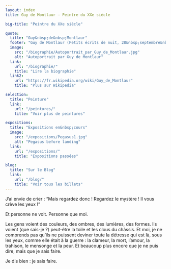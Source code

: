 ```yaml
---
layout: index
title: Guy de Montlaur — Peintre du XXe siècle

big-title: "Peintre du XXe siècle"

quote:
  title: "Guy&nbsp;de&nbsp;Montlaur"
  footer: "Guy de Montlaur (Petits écrits de nuit, 28&nbsp;septembre&nbsp;1961)"
  image:
    src: "/biographie/Autoportrait_par_Guy_de_Montlaur.jpg"
    alt: "Autoportrait par Guy de Montlaur"
  link:
    url: "/biographie/"
    title: "Lire la biographie"
  link2:
    url: "https://fr.wikipedia.org/wiki/Guy_de_Montlaur"
    title: "Plus sur Wikipedia"

selection:
  title: "Peinture"
  link:
    url: "/peintures/"
    title: "Voir plus de peintures"

expositions:
  title: "Expositions en&nbsp;cours"
  image:
    src: "/expositions/Pegasus1.jpg"
    alt: "Pegasus before landing"
  link:
    url: "/expositions/"
    title: "Expositions passées"

blog:
  title: "Sur le Blog"
  link:
    url: "/blog/"
    title: "Voir tous les billets"
---
```

J’ai envie de crier&nbsp;:
“Mais regardez donc&nbsp;! Regardez le mystère&nbsp;! Il vous crève les yeux&nbsp;!”

Et personne ne voit. Personne que moi.

Les gens voient des couleurs, des ombres, des lumières, des formes.
Ils voient (que sais-je&nbsp;?) peut-être la toile et les clous du châssis.
Et moi, je ne comprends pas qu’ils ne puissent deviner toute la détresse qui est là, sous les yeux, comme elle était à la guerre&nbsp;: la clameur, la mort, l’amour, la trahison, le mensonge et la peur.
Et beaucoup plus encore que je ne puis dire, mais que je sais faire.

Je dis bien&nbsp;: je sais faire.
